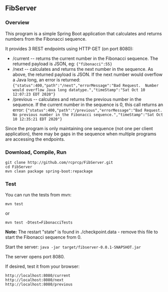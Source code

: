 ## FibServer

### Overview
This program is a simple Spring Boot application that calculates and returns numbers from  the Fibonacci sequence. 

It provides 3 REST endpoints using HTTP GET (on port 8080): 
* /current   -- returns the current number in the Fibonacci sequence. The returned payload is JSON, eg: ```{"fibonacci":55}```  
* /next  -- calculates and returns the next number in the sequence.  As above, the returned payload is JSON.  If the next number would overflow a Java long, an error is returned: ```{"status":400,"path":"/next","errorMessage":"Bad Request.  Number would overflow Java long datatype.","timeStamp":"Sat Oct 10 12:07:23 EDT 2020"}``` 
* /previous  -- calculates and returns the previous number in the sequence. If the current number in the sequence is 0, this call returns an error: ```{"status":400,"path":"/previous","errorMessage":"Bad Request.  No previous number in the Fibonacci sequence.","timeStamp":"Sat Oct 10 12:35:21 EDT 2020"}```

Since the program is only maintaining one sequence (not one per client application), there may be gaps in the sequence when multiple programs are accessing the endpoints. 

### Download, Compile, Run

```
git clone http://github.com/rcprcp/FibServer.git 
cd FibServer
mvn clean package spring-boot:repackage
```

### Test
You can run the tests from mvn: 
```
mvn test 
```
or 
```
mvn test -Dtest=FibonacciTests
```

**Note:** The restart "state" is found in ./checkpoint.data - remove this file to start the Fibonacci sequence from 0.

Start the server: 
```java -jar target/fibserver-0.0.1-SNAPSHOT.jar```

The server opens port 8080.

If desired, test it from your browser: 
```
http://localhost:8080/current
http://localhost:8080/next
http://localhost:8080/previous
```
